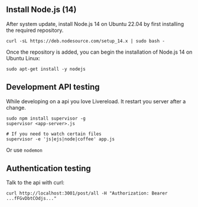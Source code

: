 ## Install Node.js (14)

After system update, install Node.js 14 on Ubuntu 22.04 by first installing the required repository.

    curl -sL https://deb.nodesource.com/setup_14.x | sudo bash -

Once the repository is added, you can begin the installation of Node.js 14 on Ubuntu Linux:

    sudo apt-get install -y nodejs


## Development API testing

While developing on a api you love Livereload. It restart you server after a change.

    sudo npm install supervisor -g
    supervisor <app-server>.js

    # If you need to watch certain files
    supervisor -e 'js|ejs|node|coffee' app.js

Or use `nodemon`

## Authentication testing
Talk to the api with curl:

    curl http://localhost:3001/post/all -H "Authorization: Bearer ...fFGvDbtCOdjs..."
